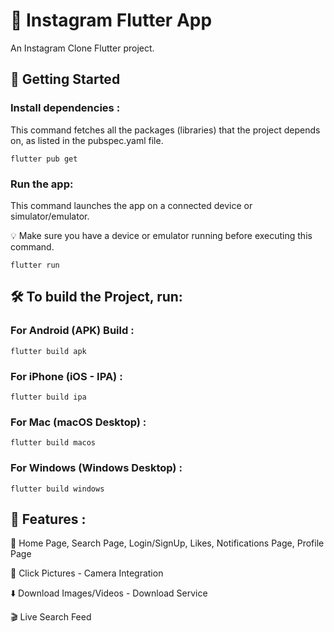 # 📱 Instagram Flutter App

An Instagram Clone Flutter project.

## 🚀 Getting Started

### Install dependencies :
This command fetches all the packages (libraries) that the project depends on, as listed in the pubspec.yaml file.
```
flutter pub get
```

### Run the app:
This command launches the app on a connected device or simulator/emulator.

💡 Make sure you have a device or emulator running before executing this command.
```
flutter run
```

## 🛠️ To build the Project, run:

### For Android (APK) Build :
```
flutter build apk
```
### For iPhone (iOS - IPA) :
```
flutter build ipa
```
### For Mac (macOS Desktop) :
```
flutter build macos
```
### For Windows (Windows Desktop) :
```
flutter build windows
```

## 🎯 Features :

📱 Home Page, Search Page, Login/SignUp, Likes, Notifications Page, Profile Page

📸 Click Pictures - Camera Integration

⬇️ Download Images/Videos - Download Service

🎬 Live Search Feed